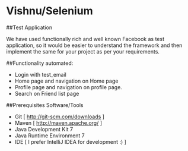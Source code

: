 # Vishnu/Selenium

##Test Application

We have used functionally rich and well known Facebook as test application, so it would be easier to understand the framework and then implement the same for your project as per your requirements.

##Functionality automated:

  - Login with test_email
  - Home page and navigation on Home page
  - Profile page  and navigation on profile page.
  - Search on Friend list page
  


##Prerequisites Software/Tools

- Git [ http://git-scm.com/downloads ]
- Maven [ http://maven.apache.org/ ]
- Java Development Kit 7
- Java Runtime Environment 7
- IDE [ I prefer IntelliJ IDEA for development :) ]
